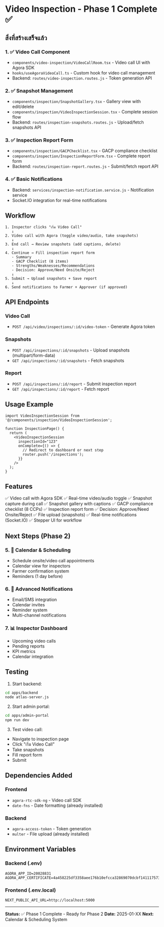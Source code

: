 # Video Inspection - Phase 1 Complete ✅

## สิ่งที่สร้างเสร็จแล้ว

### 1. ✅ Video Call Component

- `components/video-inspection/VideoCallRoom.tsx` - Video call UI with Agora SDK
- `hooks/useAgoraVideoCall.ts` - Custom hook for video call management
- Backend: `routes/video-inspection.routes.js` - Token generation API

### 2. ✅ Snapshot Management

- `components/inspection/SnapshotGallery.tsx` - Gallery view with edit/delete
- `components/inspection/VideoInspectionSession.tsx` - Complete session flow
- Backend: `routes/inspection-snapshots.routes.js` - Upload/fetch snapshots API

### 3. ✅ Inspection Report Form

- `components/inspection/GACPChecklist.tsx` - GACP compliance checklist
- `components/inspection/InspectionReportForm.tsx` - Complete report form
- Backend: `routes/inspection-report.routes.js` - Submit/fetch report API

### 4. ✅ Basic Notifications

- Backend: `services/inspection-notification.service.js` - Notification service
- Socket.IO integration for real-time notifications

## Workflow

```
1. Inspector clicks "เริ่ม Video Call"
   ↓
2. Video call with Agora (toggle video/audio, take snapshots)
   ↓
3. End call → Review snapshots (add captions, delete)
   ↓
4. Continue → Fill inspection report form
   - Summary
   - GACP Checklist (8 items)
   - Strengths/Weaknesses/Recommendations
   - Decision: Approve/Need Onsite/Reject
   ↓
5. Submit → Upload snapshots + Save report
   ↓
6. Send notifications to Farmer + Approver (if approved)
```

## API Endpoints

### Video Call

- `POST /api/video/inspections/:id/video-token` - Generate Agora token

### Snapshots

- `POST /api/inspections/:id/snapshots` - Upload snapshots (multipart/form-data)
- `GET /api/inspections/:id/snapshots` - Fetch snapshots

### Report

- `POST /api/inspections/:id/report` - Submit inspection report
- `GET /api/inspections/:id/report` - Fetch report

## Usage Example

```tsx
import VideoInspectionSession from '@/components/inspection/VideoInspectionSession';

function InspectionPage() {
  return (
    <VideoInspectionSession
      inspectionId="123"
      onComplete={() => {
        // Redirect to dashboard or next step
        router.push('/inspections');
      }}
    />
  );
}
```

## Features

✅ Video call with Agora SDK
✅ Real-time video/audio toggle
✅ Snapshot capture during call
✅ Snapshot gallery with captions
✅ GACP compliance checklist (8 CCPs)
✅ Inspection report form
✅ Decision: Approve/Need Onsite/Reject
✅ File upload (snapshots)
✅ Real-time notifications (Socket.IO)
✅ Stepper UI for workflow

## Next Steps (Phase 2)

### 5. 📅 Calendar & Scheduling

- Schedule onsite/video call appointments
- Calendar view for inspectors
- Farmer confirmation system
- Reminders (1 day before)

### 6. 🔔 Advanced Notifications

- Email/SMS integration
- Calendar invites
- Reminder system
- Multi-channel notifications

### 7. 📊 Inspector Dashboard

- Upcoming video calls
- Pending reports
- KPI metrics
- Calendar integration

## Testing

1. Start backend:

```bash
cd apps/backend
node atlas-server.js
```

2. Start admin portal:

```bash
cd apps/admin-portal
npm run dev
```

3. Test video call:

- Navigate to inspection page
- Click "เริ่ม Video Call"
- Take snapshots
- Fill report form
- Submit

## Dependencies Added

### Frontend

- `agora-rtc-sdk-ng` - Video call SDK
- `date-fns` - Date formatting (already installed)

### Backend

- `agora-access-token` - Token generation
- `multer` - File upload (already installed)

## Environment Variables

### Backend (.env)

```env
AGORA_APP_ID=20028831
AGORA_APP_CERTIFICATE=4a458225df3358aee176b10efcca32869070dcbf1411175731e8639402e90d3b
```

### Frontend (.env.local)

```env
NEXT_PUBLIC_API_URL=http://localhost:5000
```

---

**Status:** ✅ Phase 1 Complete - Ready for Phase 2
**Date:** 2025-01-XX
**Next:** Calendar & Scheduling System

